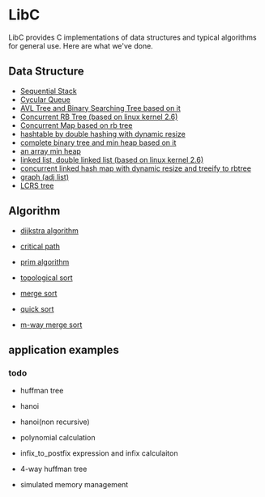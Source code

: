 # LibC
LibC provides C implementations of data structures and typical algorithms for general use. Here are what we've done. 

## Data Structure
* [Sequential Stack](./include/stack.h)
* [Cycular Queue](./include/cycularQ.h)
* [AVL Tree and Binary Searching Tree based on it](./include/avltree.h)
* [Concurrent RB Tree (based on linux kernel 2.6)](./include/rbtree.h)
* [Concurrent Map based on rb tree](./include/concurrent_map.h)
* [hashtable by double hashing with dynamic resize](./include/hashTable.h)
* [complete binary tree and min heap based on it](./include/complete_tree.h)
* [an array min heap](./include/bin_heap.h)
* [linked list, double linked list (based on linux kernel 2.6)](./include/list.h)
* [concurrent linked hash map with dynamic resize and treeify to rbtree](./include/hashMap.h)
* [graph (adj list)](./include/graph.h)
* [LCRS tree](./include/LCRS_tree.h)


## Algorithm
* [dijkstra algorithm](./include/graph.h)
* [critical path](./include/graph.h)
* [prim algorithm](./include/graph.h)
* [topological sort](./include/graph.h)

* [merge sort](./include/sort.h)
* [quick sort](./include/sort.h)
* [m-way merge sort](./include/sort.h)

## application examples

### todo
* huffman tree
* hanoi
* hanoi(non recursive)
* polynomial calculation
* infix_to_postfix expression and infix calculaiton

* 4-way huffman tree
* simulated memory management